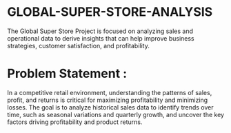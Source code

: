 # GLOBAL-SUPER-STORE-ANALYSIS
The Global Super Store Project is focused on analyzing sales and operational data to derive insights that can help improve business strategies, customer satisfaction, and profitability.


# Problem Statement :
In a competitive retail environment, understanding the patterns of sales, profit, and returns is critical for maximizing profitability and minimizing losses. The goal is to analyze historical sales data to identify trends over time, such as seasonal variations and quarterly growth, and uncover the key factors driving profitability and product returns.
